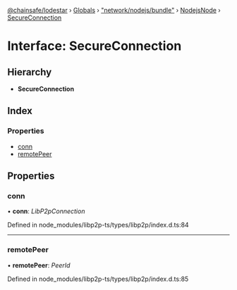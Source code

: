 [@chainsafe/lodestar](../README.md) › [Globals](../globals.md) › ["network/nodejs/bundle"](../modules/_network_nodejs_bundle_.md) › [NodejsNode](../classes/_network_nodejs_bundle_.nodejsnode.md) › [SecureConnection](_network_nodejs_bundle_.nodejsnode.secureconnection.md)

# Interface: SecureConnection

## Hierarchy

* **SecureConnection**

## Index

### Properties

* [conn](_network_nodejs_bundle_.nodejsnode.secureconnection.md#conn)
* [remotePeer](_network_nodejs_bundle_.nodejsnode.secureconnection.md#remotepeer)

## Properties

###  conn

• **conn**: *LibP2pConnection*

Defined in node_modules/libp2p-ts/types/libp2p/index.d.ts:84

___

###  remotePeer

• **remotePeer**: *PeerId*

Defined in node_modules/libp2p-ts/types/libp2p/index.d.ts:85
